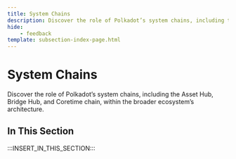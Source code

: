 ```yaml
---
title: System Chains
description: Discover the role of Polkadot’s system chains, including the Asset Hub, Bridge Hub, and Coretime chain, within the broader ecosystem’s architecture.
hide: 
    - feedback
template: subsection-index-page.html
---
```


# System Chains

Discover the role of Polkadot’s system chains, including the Asset Hub, Bridge Hub, and Coretime chain, within the broader ecosystem’s architecture.

## In This Section

:::INSERT_IN_THIS_SECTION:::